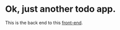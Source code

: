 # Ok, just another todo app.

This is the back end to this [front-end](https://github.com/pdoms/doit_web).

